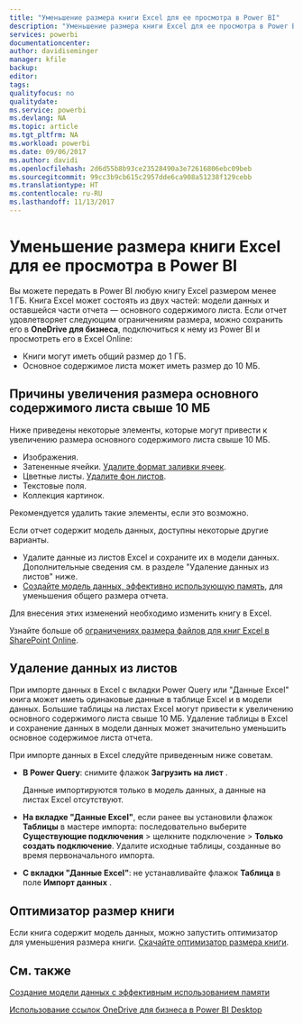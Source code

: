 ```yaml
---
title: "Уменьшение размера книги Excel для ее просмотра в Power BI"
description: "Уменьшение размера книги Excel для ее просмотра в Power BI"
services: powerbi
documentationcenter: 
author: davidiseminger
manager: kfile
backup: 
editor: 
tags: 
qualityfocus: no
qualitydate: 
ms.service: powerbi
ms.devlang: NA
ms.topic: article
ms.tgt_pltfrm: NA
ms.workload: powerbi
ms.date: 09/06/2017
ms.author: davidi
ms.openlocfilehash: 2d6d55b8b93ce23528490a3e72616806ebc09beb
ms.sourcegitcommit: 99cc3b9cb615c2957dde6ca908a51238f129cebb
ms.translationtype: HT
ms.contentlocale: ru-RU
ms.lasthandoff: 11/13/2017
---
```

# <a name="reduce-the-size-of-an-excel-workbook-to-view-it-in-power-bi"></a>Уменьшение размера книги Excel для ее просмотра в Power BI
Вы можете передать в Power BI любую книгу Excel размером менее 1 ГБ. Книга Excel может состоять из двух частей: модели данных и оставшейся части отчета — основного содержимого листа. Если отчет удовлетворяет следующим ограничениям размера, можно сохранить его в **OneDrive для бизнеса**, подключиться к нему из Power BI и просмотреть его в Excel Online:

* Книги могут иметь общий размер до 1 ГБ.
* Основное содержимое листа может иметь размер до 10 МБ.

## <a name="what-makes-core-worksheet-contents-larger-than-10-mb"></a>Причины увеличения размера основного содержимого листа свыше 10 МБ
Ниже приведены некоторые элементы, которые могут привести к увеличению размера основного содержимого листа свыше 10 МБ.

* Изображения.
* Затененные ячейки. [Удалите формат заливки ячеек](https://support.office.com/article/Add-or-change-the-background-color-of-cells-ac10f131-b847-428f-b656-d65375fb815e).
* Цветные листы. [Удалите фон листов](https://support.office.com/en-US/article/add-or-remove-a-sheet-background-3577a762-8450-4556-96a2-cc265abc00a8).
* Текстовые поля.
* Коллекция картинок.

Рекомендуется удалить такие элементы, если это возможно. 

Если отчет содержит модель данных, доступны некоторые другие варианты. 

* Удалите данные из листов Excel и сохраните их в модели данных. Дополнительные сведения см. в разделе "Удаление данных из листов" ниже. 
* [Создайте модель данных, эффективно использующую память](https://support.office.com/article/Create-a-memory-efficient-Data-Model-using-Excel-2013-and-the-Power-Pivot-add-in-951c73a9-21c4-46ab-9f5e-14a2833b6a70), для уменьшения общего размера отчета.

Для внесения этих изменений необходимо изменить книгу в Excel.

Узнайте больше об [ограничениях размера файлов для книг Excel в SharePoint Online](https://support.office.com/article/File-size-limits-for-workbooks-in-SharePoint-Online-9e5bc6f8-018f-415a-b890-5452687b325e).

## <a name="remove-data-from-worksheets"></a>Удаление данных из листов
При импорте данных в Excel с вкладки Power Query или "Данные Excel" книга может иметь одинаковые данные в таблице Excel и в модели данных. Большие таблицы на листах Excel могут привести к увеличению основного содержимого листа свыше 10 МБ. Удаление таблицы в Excel и сохранение данных в модели данных может значительно уменьшить основное содержимое листа отчета. 

При импорте данных в Excel следуйте приведенным ниже советам.

* **В Power Query**: снимите флажок **Загрузить на лист** .
  
  Данные импортируются только в модель данных, а данные на листах Excel отсутствуют.
* **На вкладке "Данные Excel"**, если ранее вы установили флажок **Таблицы** в мастере импорта: последовательно выберите **Существующие подключения** \> щелкните подключение \> **Только создать подключение**. Удалите исходные таблицы, созданные во время первоначального импорта.
* **С вкладки "Данные Excel"**: не устанавливайте флажок **Таблица** в поле **Импорт данных** .

## <a name="workbook-size-optimizer"></a>Оптимизатор размер книги
Если книга содержит модель данных, можно запустить оптимизатор для уменьшения размера книги. [Скачайте оптимизатор размера книги](https://www.microsoft.com/en-us/download/details.aspx?id=38793).

## <a name="related-info"></a>См. также
[Создание модели данных с эффективным использованием памяти](https://support.office.com/article/Create-a-memory-efficient-Data-Model-using-Excel-2013-and-the-Power-Pivot-add-in-951c73a9-21c4-46ab-9f5e-14a2833b6a70)

[Использование ссылок OneDrive для бизнеса в Power BI Desktop](desktop-use-onedrive-business-links.md)

